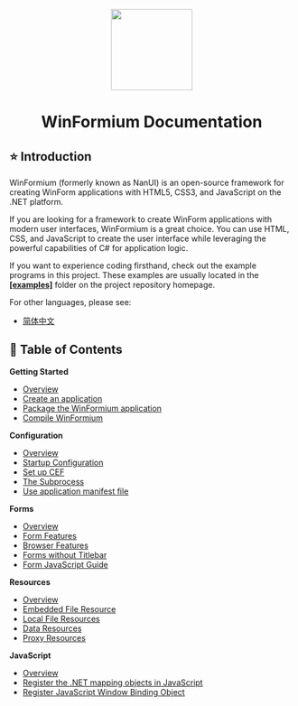 <p align="center">
    <img src="./assets/WinFormiumLogo.png" width="144" />
</p>
<h1 align="center">WinFormium Documentation</h1>

## ⭐ Introduction

WinFormium (formerly known as NanUI) is an open-source framework for creating WinForm applications with HTML5, CSS3, and JavaScript on the .NET platform.

If you are looking for a framework to create WinForm applications with modern user interfaces, WinFormium is a great choice. You can use HTML, CSS, and JavaScript to create the user interface while leveraging the powerful capabilities of C# for application logic.

If you want to experience coding firsthand, check out the example programs in this project. These examples are usually located in the **[[examples]](https://github.com/XuanchenLin/NanUI/tree/master/examples)** folder on the project repository homepage.

For other languages, please see:

- [简体中文](../docs.zh-CN/)

## 📖 Table of Contents

**Getting Started**

- [Overview](./GettingStarted/Overview.md)
- [Create an application](./GettingStarted/Create-Application.md)
- [Package the WinFormium application](./GettingStarted/Package-WinFormium-App.md)
- [Compile WinFormium](./GettingStarted/Complie-WinFormium.md)

**Configuration**

- [Overview](./Configuration/Overview.md)
- [Startup Configuration](./Configuration/Startup.md)
- [Set up CEF](./Configuration/Setup-CEF.md)
- [The Subprocess](./Configuration/Subprocess.md)
- [Use application manifest file](./Configuration/App-Manifest.md)

**Forms**

- [Overview](./Forms/Overview.md)
- [Form Features](./Forms/Form-Features.md)
- [Browser Features](./Forms/Browser-Features.md)
- [Forms without Titlebar](./Forms/Forms-Without-Titlebar.md)
- [Form JavaScript Guide](./Forms/Form-JavaScript-Guide.md)

**Resources**

- [Overview](./Resources/Overview.md)
- [Embedded File Resource](./Resources/Embedded-Resources.md)
- [Local File Resources](./Resources/File-Resources.md)
- [Data Resources](./Resources/Data-Resources.md)
- [Proxy Resources](./Resources/Proxy-Resources.md)

**JavaScript**

- [Overview](./JavaScript/Overview.md)
- [Register the .NET mapping objects in JavaScript](./JavaScript/Register-Mapping-Objects.md)
- [Register JavaScript Window Binding Object](./JavaScript/Register-Window-Binding-Objects.md)
